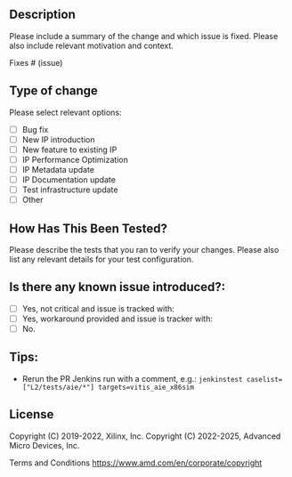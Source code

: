 ## Description

Please include a summary of the change and which issue is fixed. Please also include relevant motivation and context.

Fixes # (issue)

## Type of change

Please select relevant options:

- [ ] Bug fix
- [ ] New IP introduction
- [ ] New feature to existing IP
- [ ] IP Performance Optimization
- [ ] IP Metadata update
- [ ] IP Documentation update
- [ ] Test infrastructure update
- [ ] Other

## How Has This Been Tested?

Please describe the tests that you ran to verify your changes. Please also list any relevant details for your test configuration.


## Is there any known issue introduced?:

- [ ] Yes, not critical and issue is tracked with: <issue>
- [ ] Yes, workaround provided and issue is tracker with: <issue>
- [ ] No.

## Tips:

- Rerun the PR Jenkins run with a comment, e.g.:  `jenkinstest caselist=["L2/tests/aie/*"] targets=vitis_aie_x86sim`


## License

 Copyright (C) 2019-2022, Xilinx, Inc.
 Copyright (C) 2022-2025, Advanced Micro Devices, Inc.

Terms and Conditions <https://www.amd.com/en/corporate/copyright>

